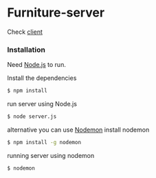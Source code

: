 # Furniture-server

Check [client](https://github.com/mnashrullah/furniture-client)

### Installation

Need [Node.js](https://nodejs.org/) to run.

Install the dependencies

```sh
$ npm install
```

run server using Node.js
```sh
$ node server.js
```

alternative you can use [Nodemon](https://www.npmjs.com/package/nodemon) 
install nodemon
```sh
$ npm install -g nodemon
```
running server using nodemon
```sh
$ nodemon
```